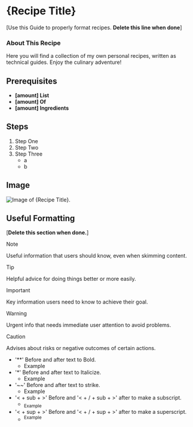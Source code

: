 # {Recipe Title}
[Use this Guide to properly format recipes. **Delete this line when done**]

### About This Recipe

Here you will find a collection of my own personal recipes, written as technical guides. Enjoy the culinary adventure!

## Prerequisites

- **[amount] List**
- **[amount] Of**
- **[amount] Ingredients**

## Steps

1. Step One
2. Step Two
3. Step Three
    - a
    - b

## Image 

![Image of {Recipe Title}.](https://myoctocat.com/assets/images/base-octocat.svg)


## Useful Formatting
[**Delete this section when done.**]

> [!NOTE]
> Useful information that users should know, even when skimming content.

> [!TIP]
> Helpful advice for doing things better or more easily.

> [!IMPORTANT]
> Key information users need to know to achieve their goal.

> [!WARNING]
> Urgent info that needs immediate user attention to avoid problems.

> [!CAUTION]
> Advises about risks or negative outcomes of certain actions.

- '**' Before and after text to Bold.
    - Example
- '*'  Before and after text to Italicize. 
    - Example
- '~~' Before and after text to strike. 
    - Example
- '< + sub + >' Before and '< + / + sub + >' after to make a subscript.
    - <sub>Example</sub>
- '< + sup + >' Before and '< + / + sup + >' after to make a superscript.
    - <sup>Example</sup>